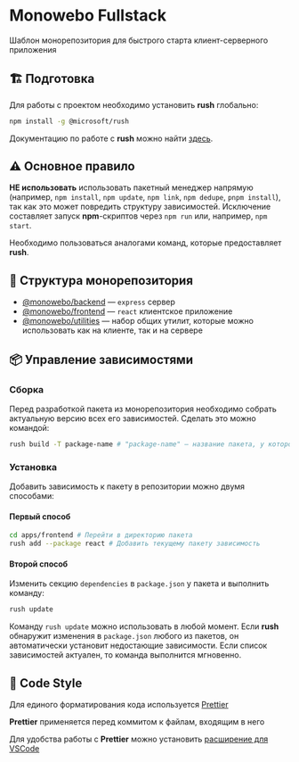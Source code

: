 # Monowebo Fullstack

Шаблон монорепозитория для быстрого старта клиент-серверного приложения

## 🏗 Подготовка

Для работы с проектом необходимо установить **rush** глобально:

```bash
npm install -g @microsoft/rush
```

Документацию по работе с **rush** можно найти [здесь](https://rushjs.io/pages/developer/new_developer/).

## ⚠️ Основное правило

**НЕ использовать** использовать пакетный менеджер напрямую (например, `npm install`, `npm update`, `npm link`, `npm dedupe`, `pnpm install`), так как это может повредить структуру зависимостей. Исключение составляет запуск **npm**-скриптов через `npm run` или, например, `npm start`.

Необходимо пользоваться аналогами команд, которые предоставляет **rush**.

## 🧬 Структура монорепозитория

- [@monowebo/backend](./apps/backend/README.md) — `express` сервер
- [@monowebo/frontend](./apps/frontend/README.md) — `react` клиентское приложение
- [@monowebo/utilities](./libs/utilities/README.md) — набор общих утилит, которые можно использовать как на клиенте, так и на сервере

## 📦 Управление зависимостями

### Сборка

Перед разработкой пакета из монорепозитория необходимо собрать актуальную версию всех его зависимостей. Сделать это можно командой:

```bash
rush build -T package-name # "package-name" — название пакета, у которого имеются зависимости в этом монорепозитории
```

### Установка

Добавить зависимость к пакету в репозитории можно двумя способами:

#### Первый способ

```bash
cd apps/frontend # Перейти в директорию пакета
rush add --package react # Добавить текущему пакету зависимость
```

#### Второй способ

Изменить секцию `dependencies` в `package.json` у пакета и выполнить команду:

```bash
rush update
```

Команду `rush update` можно использовать в любой момент. Если **rush** обнаружит изменения в `package.json` любого из пакетов, он автоматически установит недостающие зависимости. Если список зависимостей актуален, то команда выполнится мгновенно.

## 💅 Code Style

Для единого форматирования кода используется [Prettier](https://prettier.io/docs/en/index.html)

__Prettier__ применяется перед коммитом к файлам, входящим в него

Для удобства работы с __Prettier__ можно установить [расширение для VSCode](https://marketplace.visualstudio.com/items?itemName=esbenp.prettier-vscode)
